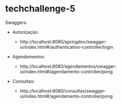 # techchallenge-5


Swaggers:

* Autorização:

  - http://localhost:8080/springdoc/swagger-ui/index.html#/authentication-controller/login

* Agendamentos:

  - http://localhost:8080/agendamentos/swagger-ui/index.html#/agendamento-controller/pong

* Consultas:

  - http://localhost:8080/consultas/swagger-ui/index.html#/agendamento-controller/pong